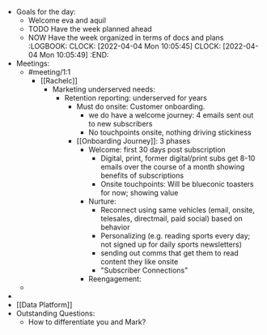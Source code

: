 - Goals for the day:
	- Welcome eva and aquil
	- TODO Have the week planned ahead
	- NOW Have the week organized in terms of docs and plans
	  :LOGBOOK:
	  CLOCK: [2022-04-04 Mon 10:05:45]
	  CLOCK: [2022-04-04 Mon 10:05:49]
	  :END:
- Meetings:
	- #meeting/1:1
		- [[Rachelc]]
			- Marketing underserved needs:
				- Retention reporting: underserved for years
					- Must do onsite: Customer onboarding.
						- we do have a welcome journey: 4 emails sent out to new subscribers
						- No touchpoints onsite, nothing driving stickiness
					- [[Onboarding Journey]]: 3 phases
						- Welcome: first 30 days post subscription
							- Digital, print, former digital/print subs get 8-10 emails over the course of a month showing benefits of subscriptions
							- Onsite touchpoints: Will be blueconic toasters for now; showing value
						- Nurture:
							- Reconnect using same vehicles (email, onsite, telesales, directmail, paid social) based on behavior
							- Personalizing (e.g. reading sports every day; not signed up for daily sports newsletters)
							- sending out comms that get them to read content they like onsite
							- "Subscriber Connections"
						- Reengagement:
	-
-
- [[Data Platform]]
- Outstanding Questions:
	- How to differentiate you and Mark?